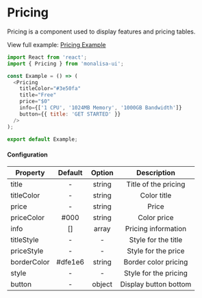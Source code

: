 # Pricing

Pricing is a component used to display features and pricing tables.

View full example: [Pricing Example](/example/Pricing/index.js)

```javascript
import React from 'react';
import { Pricing } from 'monalisa-ui';

const Example = () => (
  <Pricing
    titleColor="#3e50fa"
    title="Free"
    price="$0"
    info={['1 CPU', '1024MB Memory', '1000GB Bandwidth']}
    button={{ title: 'GET STARTED' }}
  />
);

export default Example;
```

#### Configuration

| Property      | Default       | Option    | Description  |
| ------------- |:-------------:|:---------:|:------------:|
| title         | -             | string    | Title of the pricing |
| titleColor    | -             | string    | Color title |
| price         | -             | string    | Price |
| priceColor    | #000          | string    | Color price |
| info          | []            | array     | Pricing information |
| titleStyle    | -             | -         | Style for the title |
| priceStyle    | -             | -         | Style for the price |
| borderColor   | #dfe1e6       | string    | Border color pricing |
| style         | -             | -         | Style for the pricing |
| button        | -             | object    | Display button bottom |